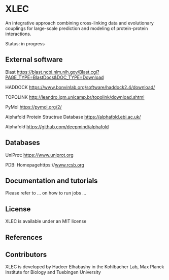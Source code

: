 # XLEC
An integrative approach combining cross-linking data and evolutionary couplings for large-scale prediction and modeling of protein-protein interactions. 

Status: in progress

## External software

Blast https://blast.ncbi.nlm.nih.gov/Blast.cgi?PAGE_TYPE=BlastDocs&DOC_TYPE=Download

HADDOCK https://www.bonvinlab.org/software/haddock2.4/download/

TOPOLINK http://leandro.iqm.unicamp.br/topolink/download.shtml

PyMol https://pymol.org/2/

Alphafold Protein Structrue Database https://alphafold.ebi.ac.uk/

Alphafold https://github.com/deepmind/alphafold



## Databases
UniProt: https://www.uniprot.org

PDB: Homepagehttps://www.rcsb.org


## Documentation and tutorials
Please refer to ... on how to run jobs ...

## License
XLEC is available under an MIT license 

## References

## Contributors
XLEC is developed by Hadeer Elhabashy in the Kohlbacher Lab, Max Planck Institute for Biology and Tuebingen University

